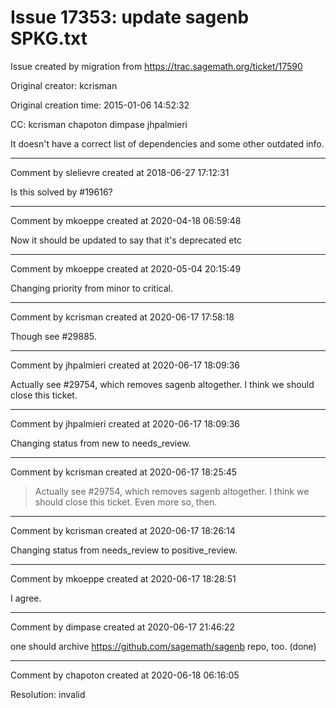 # Issue 17353: update sagenb SPKG.txt

Issue created by migration from https://trac.sagemath.org/ticket/17590

Original creator: kcrisman

Original creation time: 2015-01-06 14:52:32

CC:  kcrisman chapoton dimpase jhpalmieri

It doesn't have a correct list of dependencies and some other outdated info.


---

Comment by slelievre created at 2018-06-27 17:12:31

Is this solved by #19616?


---

Comment by mkoeppe created at 2020-04-18 06:59:48

Now it should be updated to say that it's deprecated etc


---

Comment by mkoeppe created at 2020-05-04 20:15:49

Changing priority from minor to critical.


---

Comment by kcrisman created at 2020-06-17 17:58:18

Though see #29885.


---

Comment by jhpalmieri created at 2020-06-17 18:09:36

Actually see #29754, which removes sagenb altogether. I think we should close this ticket.


---

Comment by jhpalmieri created at 2020-06-17 18:09:36

Changing status from new to needs_review.


---

Comment by kcrisman created at 2020-06-17 18:25:45

> Actually see #29754, which removes sagenb altogether. I think we should close this ticket.
Even more so, then.


---

Comment by kcrisman created at 2020-06-17 18:26:14

Changing status from needs_review to positive_review.


---

Comment by mkoeppe created at 2020-06-17 18:28:51

I agree.


---

Comment by dimpase created at 2020-06-17 21:46:22

one should archive https://github.com/sagemath/sagenb repo, too.
(done)


---

Comment by chapoton created at 2020-06-18 06:16:05

Resolution: invalid
